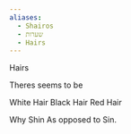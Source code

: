```yaml
---
aliases:
  - Shairos
  - שערות
  - Hairs
---
```


Hairs

Theres seems to be 

White Hair
Black Hair 
Red Hair

Why Shin As opposed to Sin. 
